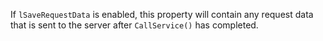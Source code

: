 ﻿If `lSaveRequestData` is enabled, this property will contain any request data that is sent to the server after `CallService()` has completed.
